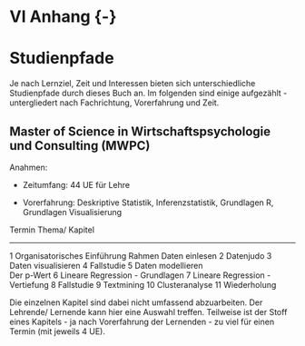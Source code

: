 


# VI Anhang {-}


# Studienpfade
Je nach Lernziel, Zeit und Interessen bieten sich unterschiedliche Studienpfade durch dieses Buch an. Im folgenden sind einige aufgezählt - untergliedert nach Fachrichtung, Vorerfahrung und Zeit.


## Master of Science in Wirtschaftspsychologie und Consulting (MWPC)

Anahmen: 

- Zeitumfang: 44 UE für Lehre

- Vorerfahrung: Deskriptive Statistik, Inferenzstatistik, Grundlagen R, Grundlagen Visualisierung


Termin    Thema/ Kapitel                      
-------   --------------------------------------                              
1         Organisatorisches
          Einführung
          Rahmen
          Daten einlesen
2         Datenjudo
3         Daten visualisieren
4         Fallstudie
5         Daten modellieren     
          Der p-Wert
6         Lineare Regression - Grundlagen
7         Lineare Regression - Vertiefung
8         Fallstudie
9         Textmining
10        Clusteranalyse
11        Wiederholung

          
Die einzelnen Kapitel sind dabei nicht umfassend abzuarbeiten. Der Lehrende/ Lernende kann hier eine Auswahl treffen. Teilweise ist der Stoff eines Kapitels - ja nach Vorerfahrung der Lernenden - zu viel für einen Termin (mit jeweils 4 UE).

